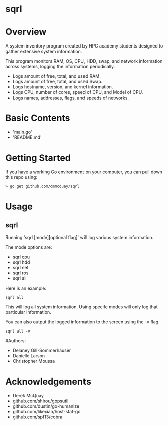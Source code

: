 # sqrl

# Overview
A system inventory program created by HPC academy students designed to gather extensive system information.

This program monitors RAM, OS, CPU, HDD, swap, and network information across systems, logging the information periodically.

* Logs amount of free, total, and used RAM.
* Logs amount of free, total, and used Swap.
* Logs hostname, version, and kernel information.
* Logs CPU, number of cores, speed of CPU, and Model of CPU.
* Logs names, addresses, flags, and speeds of networks. 


# Basic Contents
* 'main.go'
* 'README.md'

# Getting Started
If you have a working Go environment on your computer, you can pull down this repo using:

	> go get github.com/dmmcquay/sqrl

# Usage

## sqrl 

Running 'sqrl [mode][optional flag]' will log various system information.

The mode options are:
* sqrl cpu
* sqrl hdd
* sqrl net
* sqrl ros
* sqrl all

Here is an example:

```
sqrl all 
```
This will log all system information. Using specifc modes will only log that particular information.

You can also output the logged information to the screen using the -v flag.

```
sqrl all -v
```

#Authors:
* Delaney Gill-Sommerhauser
* Danielle Larson
* Christopher Moussa

# Acknowledgements
* Derek McQuay
* github.com/shirou/gopsutil
* github.com/dustin/go-humanize
* github.com/likexian/host-stat-go
* github.com/spf13/cobra

